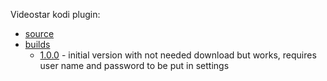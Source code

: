 Videostar kodi plugin: 
 * [source](plugins/script.galcorp.videostar)
 * [builds](builds) 
   - [1.0.0](plugins/builds/script.galcorp.videostar.1.0.0.zip) - initial version with not needed download but works, requires user name and password to be put in settings
